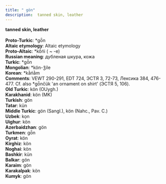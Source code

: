 ```yaml
---
title: " gön"
description:  tanned skin, leather
---
```

<p data-pagefind-weight="0.5">
<strong> tanned skin, leather</strong><br><br>
<strong>Proto-Turkic</strong>:  *gȫn<br>
<strong>Altaic etymology</strong>:  Altaic etymology<br>
<strong> Proto-Altaic</strong>:  *kṓńi ( ~ -e)<br>
<strong>Russian meaning</strong>:  дубленая шкура, кожа<br>
<strong>Turkic</strong>:  *gȫn<br>
<strong>Mongolian</strong>:  *kön-ǯile<br>
<strong>Korean</strong>:  *kằńằm<br>
<strong>Comments</strong>:  VEWT 290-291, EDT 724, ЭСТЯ 3, 72-73, Лексика 384, 476-477. Cf. also *gȫnčük 'an ornament on shirt' (ЭСТЯ 5, 106).<br>
<strong>Old Turkic</strong>:  kön (OUygh.)<br>
<strong>Karakhanid</strong>:  kön (MK)<br>
<strong>Turkish</strong>:  gön<br>
<strong>Tatar</strong>:  kün<br>
<strong>Middle Turkic</strong>:  gön (Sangl.), kön (Nahc., Pav. C.)<br>
<strong>Uzbek</strong>:  kọn<br>
<strong>Uighur</strong>:  kön<br>
<strong>Azerbaidzhan</strong>:  gön<br>
<strong>Turkmen</strong>:  gȫn<br>
<strong>Oyrat</strong>:  kön<br>
<strong>Kirghiz</strong>:  kön<br>
<strong>Noghai</strong>:  kön<br>
<strong>Bashkir</strong>:  kün<br>
<strong>Balkar</strong>:  gön<br>
<strong>Karaim</strong>:  gön<br>
<strong>Karakalpak</strong>:  kön<br>
<strong>Kumyk</strong>:  gön<br>

</p>

